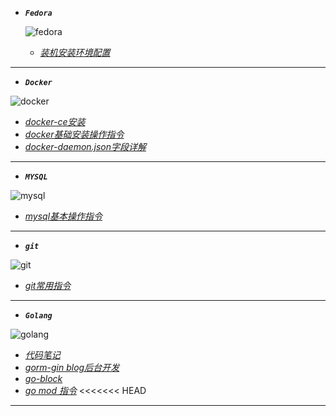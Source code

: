 - ***```Fedora```***

  ![fedora](https://timgsa.baidu.com/timg?image&quality=80&size=b9999_10000&sec=1565172280202&di=d442fea5d98de660550f75591bd75462&imgtype=0&src=http%3A%2F%2Fnews.mydrivers.com%2FImg%2F20100813%2F04223968.png)
  - [*装机安装环境配置*](note/fedora装机后环境配置.md)

---

- ***```Docker```***

![docker](https://timgsa.baidu.com/timg?image&quality=80&size=b9999_10000&sec=1565172355038&di=4ff91b51ba5342c37f86b84886c91877&imgtype=0&src=http%3A%2F%2Fupload.idcquan.com%2F2017%2F0306%2F1488793074121.jpg)
 - [*docker-ce安装*](note/docker-ce.md)
 - [*docker基础安装操作指令*](note/docker.md)
 - [*docker-daemon.json字段详解*](note/daemon.json.md)
 
 ---
 
- ***```MYSQL```***

![mysql](https://timgsa.baidu.com/timg?image&quality=80&size=b9999_10000&sec=1565172422016&di=19c8808555138899cdedbb62240d61e1&imgtype=0&src=http%3A%2F%2Fpngimg.com%2Fuploads%2Fmysql%2Fmysql_PNG1.png)
  - [*mysql基本操作指令*](note/mysql.md)
 
---
  
- ***```git```***

![git](https://ss0.bdstatic.com/70cFuHSh_Q1YnxGkpoWK1HF6hhy/it/u=1804702890,1396280740&fm=26&gp=0.jpg)
  - [*git常用指令*](note/git-learn.md)
  
---
  
- ***```Golang```***

![golang](https://timgsa.baidu.com/timg?image&quality=80&size=b9999_10000&sec=1565172493463&di=ed931a0bc8a462423121a67fb156dce2&imgtype=0&src=http%3A%2F%2Fimg.mp.itc.cn%2Fupload%2F20161129%2F130444cd837c49c7bef4239afe39dc2f.jpg)      
   - [*代码笔记*](https://github.com/srlemon/note)
   - [*gorm-gin blog后台开发*](https://github.com/srlemon/gorm-gin)    
   - [*go-block*](https://github.com/srlemon/go-block)
   - [*go mod 指令*](note/gomod.md)
<<<<<<< HEAD
   
---
   

